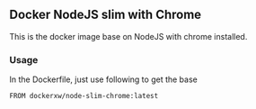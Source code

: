 ## Docker NodeJS slim with Chrome

This is the docker image base on NodeJS with chrome installed.

### Usage
In the Dockerfile, just use following to get the base

```
FROM dockerxw/node-slim-chrome:latest
```
